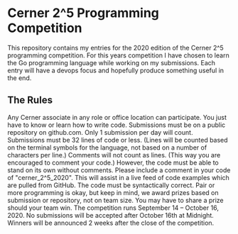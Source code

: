# Cerner 2^5 Programming Competition

This repository contains my entries for the 2020 edition of the Cerner 2^5 programming competition. For this years competition I have chosen to learn the Go programming language while working on my submissions. Each entry will have a devops focus and hopefully produce something useful in the end.

## The Rules
Any Cerner associate in any role or office location can participate.  You just have to know or learn how to write code.
Submissions must be on a public repository on github.com.
Only 1 submission per day will count.
Submissions must be 32 lines of code or less.  (Lines will be counted based on the terminal symbols for the language, not based on a number of characters per line.)
Comments will not count as lines.  (This way you are encouraged to comment your code.) However, the code must be able to stand on its own without comments.
Please include a comment in your code of "cerner_2^5_2020". This will assist in a live feed of code examples which are pulled from GitHub.
The code must be syntactically correct.
Pair or more programming is okay, but keep in mind, we award prizes based on submission or repository, not on team size.  You may have to share a prize should your team win.
The competition runs September 14 – October 16, 2020.  No submissions will be accepted after October 16th at Midnight.
Winners will be announced 2 weeks after the close of the competition.

